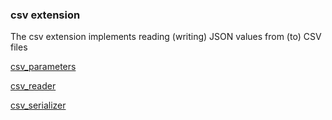 ### csv extension

The csv extension implements reading (writing) JSON values from (to) CSV files

[csv_parameters](csv_parameters.md)

[csv_reader](csv_reader.md)

[csv_serializer](csv_serializer.md)


